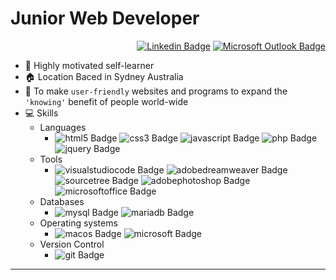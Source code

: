 # Junior Web Developer

<div align=right>

<!---[![Portfolio Badge](http://img.shields.io/badge/-Portfolio-black?style=flat-square&logo=github&link=https://#.github.io/)](https://#.github.io/)--->
 [![Linkedin Badge](https://img.shields.io/badge/-LinkedIn-blue?style=flat-square&logo=Linkedin&logoColor=white&link=https://www.linkedin.com/in/jinsil-han-658506100/)](https://www.linkedin.com/in/jinsil-han-658506100/)
 [![Microsoft Outlook Badge](https://img.shields.io/badge/Outlook-d14836?style=flat-square&logo=microsoftoutlook&logoColor=white&link=mailto:jinsil.h@outlook.com)](mailto:jinsil.h@outlook.com)

  </div>

* 🌱 Highly motivated self-learner
* 🏠 Location Baced in Sydney Australia
* 🎯 To make `user-friendly` websites and programs to expand the `'knowing'` benefit of people world-wide
* 💻 Skills
  * Languages
    * ![html5 Badge](https://img.shields.io/badge/-HTML5-green?style=flat-square&logo=html5&logoColor=white)
    ![css3 Badge](https://img.shields.io/badge/-CSS3-green?style=flat-square&logo=css3&logoColor=white)
    ![javascript Badge](https://img.shields.io/badge/-Javascript-green?style=flat-square&logo=javascript&logoColor=white)
    ![php Badge](https://img.shields.io/badge/-PHP-green?style=flat-square&logo=php&logoColor=white)
    ![jquery Badge](https://img.shields.io/badge/-jQuery-green?style=flat-square&logo=jquery&logoColor=white)
  * Tools
    * ![visualstudiocode Badge](https://img.shields.io/badge/-VisualStudioCode-green?style=flat-square&logo=visualstudiocode&logoColor=white)
    ![adobedreamweaver Badge](https://img.shields.io/badge/-AdobeDreamweaver-green?style=flat-square&logo=adobedreamweaver&logoColor=white)
    ![sourcetree Badge](https://img.shields.io/badge/-Sourcetree-green?style=flat-square&logo=sourcetree&logoColor=white)
    ![adobephotoshop Badge](https://img.shields.io/badge/-AdobePhotoshop-green?style=flat-square&logo=adobephotoshop&logoColor=white)
    ![microsoftoffice Badge](https://img.shields.io/badge/-MicrosoftOffice-green?style=flat-square&logo=microsoftoffice&logoColor=white)
  * Databases
    * ![mysql Badge](https://img.shields.io/badge/-MySQL-green?style=flat-square&logo=mysql&logoColor=white)
    ![mariadb Badge](https://img.shields.io/badge/-MariaDB-green?style=flat-square&logo=mariadb&logoColor=white)
  * Operating systems
    * ![macos Badge](https://img.shields.io/badge/-macOS-green?style=flat-square&logo=macos&logoColor=white)
    ![microsoft Badge](https://img.shields.io/badge/-Microsoft-green?style=flat-square&logo=microsoft&logoColor=white)
  * Version Control
    * ![git Badge](https://img.shields.io/badge/-Git-green?style=flat-square&logo=git&logoColor=white)
---    
<!---
curious3wonder/curious3wonder is a ✨ special ✨ repository because its `README.md` (this file) appears on your GitHub profile.
You can click the Preview link to take a look at your changes.
--->
